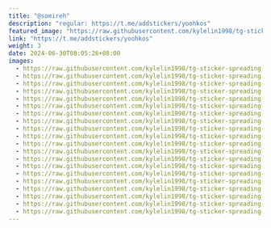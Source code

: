 ```yaml
---
title: "@somireh"
description: "regular: https://t.me/addstickers/yoohkos"
featured_image: "https://raw.githubusercontent.com/kylelin1998/tg-sticker-spreading-worldwide-images/main/img/e8cca3a6-5e31-4276-b896-94b57d8244dd.jpg"
link: "https://t.me/addstickers/yoohkos"
weight: 3
date: 2024-06-30T08:05:26+08:00
images:
  - https://raw.githubusercontent.com/kylelin1998/tg-sticker-spreading-worldwide-images/main/img/e8cca3a6-5e31-4276-b896-94b57d8244dd.jpg
  - https://raw.githubusercontent.com/kylelin1998/tg-sticker-spreading-worldwide-images/main/img/6afa6c16-71bb-492d-9d74-f55b8b2017fa.jpg
  - https://raw.githubusercontent.com/kylelin1998/tg-sticker-spreading-worldwide-images/main/img/3abff684-680c-461e-9efc-9c9206777369.jpg
  - https://raw.githubusercontent.com/kylelin1998/tg-sticker-spreading-worldwide-images/main/img/3e82399b-df09-4a8c-b9f0-c08ebf67e161.jpg
  - https://raw.githubusercontent.com/kylelin1998/tg-sticker-spreading-worldwide-images/main/img/f742a121-a123-46f9-8615-78d6f4dcf65d.jpg
  - https://raw.githubusercontent.com/kylelin1998/tg-sticker-spreading-worldwide-images/main/img/3a09394f-c4ab-437c-8a1a-4256d83be6d4.jpg
  - https://raw.githubusercontent.com/kylelin1998/tg-sticker-spreading-worldwide-images/main/img/88835700-12ab-41fb-9a6b-572eb3ae255d.jpg
  - https://raw.githubusercontent.com/kylelin1998/tg-sticker-spreading-worldwide-images/main/img/0b60125b-71af-46fc-b253-18aaaad9fcf4.jpg
  - https://raw.githubusercontent.com/kylelin1998/tg-sticker-spreading-worldwide-images/main/img/663c6dbe-b445-41ba-a4e8-b318695192ad.jpg
  - https://raw.githubusercontent.com/kylelin1998/tg-sticker-spreading-worldwide-images/main/img/dee0ee06-9d65-4cec-986b-3095f2087e36.jpg
  - https://raw.githubusercontent.com/kylelin1998/tg-sticker-spreading-worldwide-images/main/img/85496a9b-c00e-4329-9eee-1998327119fd.jpg
  - https://raw.githubusercontent.com/kylelin1998/tg-sticker-spreading-worldwide-images/main/img/82aca064-888b-492c-b763-dc009c1fd6c0.jpg
  - https://raw.githubusercontent.com/kylelin1998/tg-sticker-spreading-worldwide-images/main/img/07a7c590-ad45-47d0-8691-72a93818b693.jpg
  - https://raw.githubusercontent.com/kylelin1998/tg-sticker-spreading-worldwide-images/main/img/0c758b21-0129-4e2b-9645-ce7ddcdd0981.jpg
  - https://raw.githubusercontent.com/kylelin1998/tg-sticker-spreading-worldwide-images/main/img/667bf2ad-a008-4de4-ae3b-5eb7e243aabc.jpg
  - https://raw.githubusercontent.com/kylelin1998/tg-sticker-spreading-worldwide-images/main/img/86ad6daf-7ea3-42c7-8b2c-bd0bab1a3bb6.jpg
  - https://raw.githubusercontent.com/kylelin1998/tg-sticker-spreading-worldwide-images/main/img/f39eedac-587d-4304-a900-42430d8ba028.jpg
  - https://raw.githubusercontent.com/kylelin1998/tg-sticker-spreading-worldwide-images/main/img/943f49cc-b6a1-4250-9619-10b33a827543.jpg
  - https://raw.githubusercontent.com/kylelin1998/tg-sticker-spreading-worldwide-images/main/img/c60f9c6f-d06f-452d-826c-1513bb56983e.jpg
  - https://raw.githubusercontent.com/kylelin1998/tg-sticker-spreading-worldwide-images/main/img/ce5616f1-9757-478f-9384-56e61d737ea7.jpg
---
```

